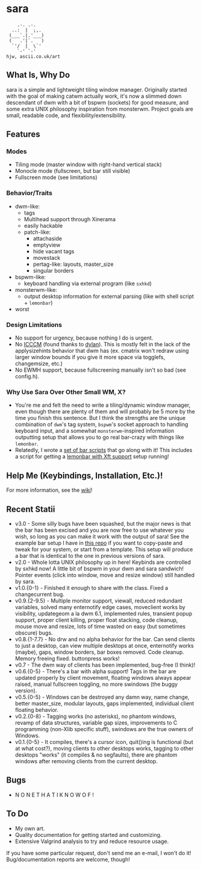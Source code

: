 sara
=====

        .-. .-.
      ..:  |  ;,.
     (___`.|.'___)
     (   .'|`.   )
      `'/  |  \`'
        `-' `-'                                                                    hjw, ascii.co.uk/art 
What Is, Why Do
-------
sara is a simple and lightweight tiling window manager. Originally started with the goal of making catwm actually work, it's now a slimmed down descendant of dwm with a bit of bspwm (sockets) for good measure, and some extra UNIX philosophy inspiration from monsterwm. Project goals are small, readable code, and flexibility/extensibility.

Features
-----
### Modes
* Tiling mode (master window with right-hand vertical stack)
* Monocle mode (fullscreen, but bar still visible)
* Fullscreen mode (see limitations)

### Behavior/Traits
* dwm-like:
	* tags
	* Multihead support through Xinerama
	* easily hackable
	* patch-like:
		* attachaside
		* emptyview
		* hide vacant tags
		* movestack
		* pertag-like: layouts, master_size
		* singular borders
* bspwm-like:
	* keyboard handling via external program (like `sxhkd`)
* monsterwm-like:
	* output desktop information for external parsing (like with shell script + `lemonbar`)
* worst

### Design Limitations
* No support for urgency, because nothing I do is urgent.
* No [ICCCM](https://web.archive.org/web/20190617214524/https://raw.githubusercontent.com/kfish/xsel/1a1c5edf0dc129055f7764c666da2dd468df6016/rant.txt) (found thanks to [dylan](https://github.com/dylanaraps/sowm)). This is mostly felt in the lack of the applysizehints behavior that dwm has (ex. cmatrix won't redraw using larger window bounds if you give it more space via togglefs, changemsize, etc.)
* No EWMH support, because fullscreening manually isn't so bad (see config.h).

### Why Use Sara Over Other Small WM, X?

* You're me and felt the need to write a tiling/dynamic window manager, even though there are plenty of them and will probably be 5 more by the time you finish this sentence. But I think the strengths are the unique combination of `dwm`'s tag system, `bspwm`'s socket approach to handling keyboard input, and a somewhat `monsterwm`-inspired information outputting setup that allows you to go real bar-crazy with things like `lemonbar`.
* Relatedly, I wrote a [set of bar scripts](https://github.com/gitluin/sbar-lemon) that go along with it! This includes a script for getting a [lemonbar with Xft support](https://github.com/krypt-n/bar) setup running!

Help Me (Keybindings, Installation, Etc.)!
-------------------------------------------
For more information, see the [wiki](https://github.com/gitluin/sara/wiki)!

Recent Statii
------
 * v3.0		- Some silly bugs have been squashed, but the major news is that the bar has been excised and you are now free to use whatever you wish, so long as you can make it work with the output of sara! See the example bar setup I have in [this repo](https://github.com/gitluin/sbar-lemon) if you want to copy-paste and tweak for your system, or start from a template. This setup will produce a bar that is identical to the one in previous versions of sara.
 * v2.0		- Whole lotta UNIX philosophy up in here! Keybinds are controlled by sxhkd now! A little bit of bspwm in your dwm and sara sandwich! Pointer events (click into window, move and resize window) still handled by sara.
 * v1.0.{0-1} 	- Finished it enough to share with the class. Fixed a changecurrent bug.
 * v0.9.{2-9.5}	- Multiple monitor support, viewall, reduced redundant variables, solved many enternotify edge cases, moveclient works by visibility, updategeom a la dwm 6.1, implemented rules, transient popup support, proper client killing, proper float stacking, code cleanup, mouse move and resize, lots of time wasted on easy (but sometimes obscure) bugs.
 * v0.8.{1-7.7} - No drw and no alpha behavior for the bar. Can send clients to just a desktop, can view multiple desktops at once, enternotify works (maybe), gaps, window borders, bar boxes removed. Code cleanup. Memory freeing fixed. buttonpress works!
 * v0.7		- The dwm way of clients has been implemented, bug-free (I think)!
 * v0.6.{0-5}	- There's a bar with alpha support! Tags in the bar are updated properly by client movement, floating windows always appear raised, manual fullscreen toggling, no more swindows (the buggy version).
 * v0.5.{0-5}	- Windows can be destroyed any damn way, name change, better master_size, modular layouts, gaps implemented, individual client floating behavior.
 * v0.2.{0-8}	- Tagging works (no asterisks), no phantom windows, revamp of data structures, variable gap sizes, improvements to C programming (non-Xlib specific stuff), swindows are the true owners of Windows.
 * v0.1.{0-5}	- It compiles, there's a cursor icon, quit()ing is functional (but at what cost?), moving clients to other desktops works, tagging to other desktops "works" (it compiles & no segfaults), there are phantom windows after removing clients from the current desktop.

Bugs
----
 * N O N E T H A T I K N O W O F !

To Do
----
 * My own art.
 * Quality documentation for getting started and customizing.
 * Extensive Valgrind analysis to try and reduce resource usage.

If you have some particular request, don't send me an e-mail, I won't do it! Bug/documentation reports are welcome, though!
